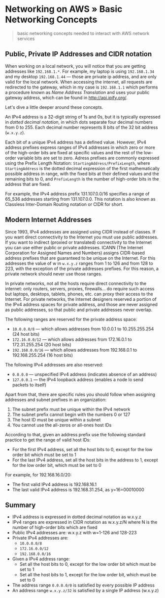 # Networking on AWS &raquo; Basic Networking Concepts
> basic networking concepts needed to interact with AWS network services

## Public, Private IP Addresses and CIDR notation
When working on a local network, you will notice that you are getting addresses like `192.168.1.*`. For example, my laptop is using `192.168.1.34` and my desktop `192.168.1.44` &mdash; those are private ip address, and are only valid for the local network. When accessing the internet, all requests are redirected to the gateway, which in my case is `192.168.1.1` which performs a procedure known as *Name Address Translation* and uses your public gateway address, which can be found in http://api.ipify.org/.

Let's dive a little deeper around these concepts.

An IPv4 address is a 32-digit string of 1s and 0s, but it is typically expressed in *dotted decimal notation*, in which dots separate four decimal numbers from 0 to 255. Each decimal number represents 8 bits of the 32 bit address (`w.x.y.z`).

Each bit of a unique IPv4 address has a defined value. However, IPv4 address prefixes express ranges of IPv4 addresses in which zero or more of the high-order bits are fixed at specific values and the rest of the low-order variable bits are set to zero. Adress prefixes are commonly expressed using the Prefix Length Notation: `StartingAddress/PrefixLength`, where `StartingAddress` is the dotted decimal expression of the first mathematically possible address in range, with the fixed bits at their defined values and the remaining bits to 0, and `PrefixLength` is the number of high-order bits in the address that are fixed.

For example, the IPv4 address prefix 131.107.0.0/16 specifies a range of 65_536 addresses starting from 131.107.0.0. This notation is also known as Classless Inter-Domain Routing notation or CIDR for short.

## Modern Internet Addresses
Since 1993, IPv4 addresses are assigned using CIDR instead of classes.
If you want direct connectivity to the Internet you must use public addresses. If you want to indirect (proxied or translated) connectivity to the Internet you can use either public or private addresses.
ICANN (The Internet Corporation for Assigned Names and Numbers) assigns CIDR-based address prefixes that are guaranteed to be unique on the Internet. For this addresses the value of w in `w.x.y.z` ranges from 1 to 126 and from 128 to 223, with the exception of the private addresses prefixes.
For this reason, a private network should never use those ranges.

In private networks, not all the hosts require direct connectivity to the internet: only routers, servers, proxies, firewalls... do require such access but laptops, desktops, tablets, phones, etc. can proxy their access to the Internet.
For private networks, the Internet designers reserved a portion of the IPv4 address spaces for private address, and those are never assigned as public addresses, so that public and private addresses never overlap.

The following ranges are reserved for the private address space:
+ `10.0.0.0/8` &mdash; which allows addresses from 10.0.0.1 to 10.255.255.254 (24 host bits)
+ `172.16.0.0/12` &mdash; which allows addresses from 172.16.0.1 to 172.31.255.254 (20 host bits)
+ `192.168.0.0/16` &mdash; which allows addresses from 192.168.0.1 to 192.168.255.254 (16 host bits)

The following IPv4 addresses are also reserved:
+ `0.0.0.0` &mdash; unspecified IPv4 address (indicates absence of an address)
+ `127.0.0.1` &mdash; the IPv4 loopback address (enables a node lo send packets to itself)

Apart from that, there are specific rules you should follow when assigning addresses and subnet prefixes in an organization:
1. The subnet prefix must be unique within the IPv4 network
2. The subnet prefix cannot begin with the numbers 0 or 127
3. The host ID must be unique within a subnet
4. You cannot use the all-zeros or all-ones host IDs

According to that, given an address prefix use the following standard practice to get the range of valid host IDs:
+ For the first IPv4 address, set all the host bits to 0, except for the low order bit which must be set to 1
+ For the last IPv4 address, set all the host bits in the address to 1, except for the low order bit, which must be set to 0

For example, for 192.168.16.0/20:
+ The first valid IPv4 address is 192.168.16.1
+ The last valid IPv4 address is 192.168.31.254, as y=16=00010000

## Summary
+ IPv4 address is expressed in dotted decimal notation as w.x.y.z
+ IPv4 ranges are expressed in CIDR notation as w.x.y.z/N where N is the number of high-order bits which are fixed
+ Public IPv4 addresses are: w.x.y.z with w=1-126 and 128-223
+ Private IPv4 addresses are:
  + `10.0.0.0/8`
  + `172.16.0.0/12`
  + `192.168.0.0/16`
+ Given a IPv4 address range:
  + Set all the host bits to 0, except for the low order bit which must be set to 1
  + Set all the host bits to 1, except for the low order bit, which must be set to 0
+ The address range `0.0.0.0/0` is satisfied by every possible IP address
+ An address range `w.x.y.z/32` is satisfied by a single IP address (w.x.y.z)
